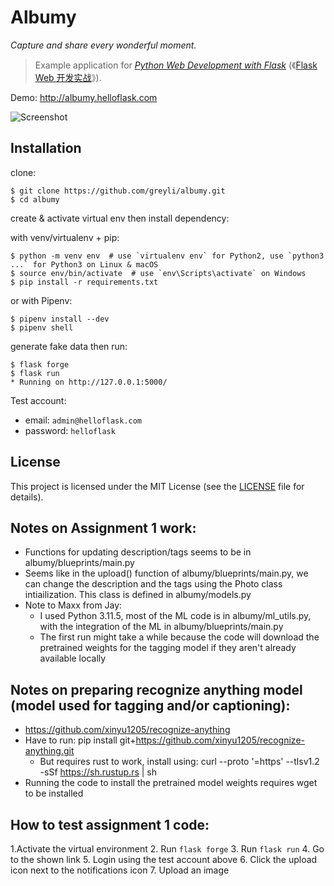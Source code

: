 # Albumy

*Capture and share every wonderful moment.*

> Example application for *[Python Web Development with Flask](https://helloflask.com/en/book/1)* (《[Flask Web 开发实战](https://helloflask.com/book/1)》).

Demo: http://albumy.helloflask.com

![Screenshot](https://helloflask.com/screenshots/albumy.png)

## Installation

clone:
```
$ git clone https://github.com/greyli/albumy.git
$ cd albumy
```
create & activate virtual env then install dependency:

with venv/virtualenv + pip:
```
$ python -m venv env  # use `virtualenv env` for Python2, use `python3 ...` for Python3 on Linux & macOS
$ source env/bin/activate  # use `env\Scripts\activate` on Windows
$ pip install -r requirements.txt
```
or with Pipenv:
```
$ pipenv install --dev
$ pipenv shell
```
generate fake data then run:
```
$ flask forge
$ flask run
* Running on http://127.0.0.1:5000/
```
Test account:
* email: `admin@helloflask.com`
* password: `helloflask`

## License

This project is licensed under the MIT License (see the
[LICENSE](LICENSE) file for details).

## Notes on Assignment 1 work:
- Functions for updating description/tags seems to be in albumy/blueprints/main.py
- Seems like in the upload() function of albumy/blueprints/main.py, we can change the description and the tags using the Photo class intiailization. This class is defined in albumy/models.py
- Note to Maxx from Jay: 
    - I used Python 3.11.5, most of the ML code is in albumy/ml_utils.py, with the integration of the ML in albumy/blueprints/main.py
    - The first run might take a while because the code will download the pretrained weights for the tagging model if they aren't already available locally

## Notes on preparing recognize anything model (model used for tagging and/or captioning):
- https://github.com/xinyu1205/recognize-anything
- Have to run: pip install git+https://github.com/xinyu1205/recognize-anything.git
    - But requires rust to work, install using: curl --proto '=https' --tlsv1.2 -sSf https://sh.rustup.rs | sh
- Running the code to install the pretrained model weights requires wget to be installed
## How to test assignment 1 code:
1.Activate the virtual environment
2. Run `flask forge`
3. Run `flask run`
4. Go to the shown link
5. Login using the test account above
6. Click the upload icon next to the notifications icon
7. Upload an image
